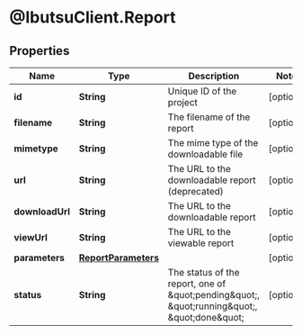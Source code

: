 # @IbutsuClient.Report

## Properties

Name | Type | Description | Notes
------------ | ------------- | ------------- | -------------
**id** | **String** | Unique ID of the project | [optional] 
**filename** | **String** | The filename of the report | [optional] 
**mimetype** | **String** | The mime type of the downloadable file | [optional] 
**url** | **String** | The URL to the downloadable report (deprecated) | [optional] 
**downloadUrl** | **String** | The URL to the downloadable report | [optional] 
**viewUrl** | **String** | The URL to the viewable report | [optional] 
**parameters** | [**ReportParameters**](ReportParameters.md) |  | [optional] 
**status** | **String** | The status of the report, one of \&quot;pending\&quot;, \&quot;running\&quot;, \&quot;done\&quot; | [optional] 


